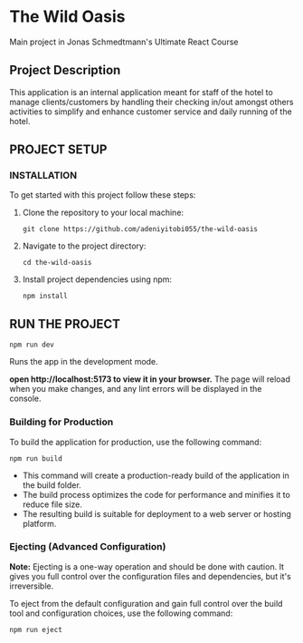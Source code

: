 # The Wild Oasis

Main project in Jonas Schmedtmann's Ultimate React Course

## Project Description

This application is an internal application meant for staff of the hotel to manage clients/customers by handling their checking in/out amongst others activities to simplify and enhance customer service and daily running of the hotel.

## PROJECT SETUP

### INSTALLATION

To get started with this project follow these steps:

1. Clone the repository to your local machine:
   ```
   git clone https://github.com/adeniyitobi055/the-wild-oasis
   ```
2. Navigate to the project directory:
   ```
   cd the-wild-oasis
   ```
3. Install project dependencies using npm:
   ```
   npm install
   ```

## RUN THE PROJECT

```
npm run dev
```

Runs the app in the development mode.

**open http://localhost:5173 to view it in your browser.**
The page will reload when you make changes, and any lint errors will be displayed in the console.

### Building for Production

To build the application for production, use the following command:

```
npm run build
```

- This command will create a production-ready build of the application in the build folder.
- The build process optimizes the code for performance and minifies it to reduce file size.
- The resulting build is suitable for deployment to a web server or hosting platform.

### Ejecting (Advanced Configuration)

**Note:** Ejecting is a one-way operation and should be done with caution. It gives you full control over the configuration files and dependencies, but it's irreversible.

To eject from the default configuration and gain full control over the build tool and configuration choices, use the following command:

```
npm run eject
```
